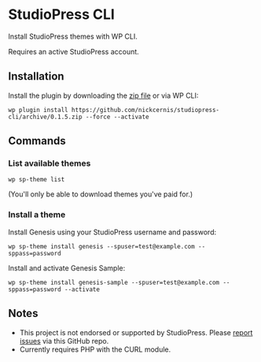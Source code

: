 # StudioPress CLI

Install StudioPress themes with WP CLI.

Requires an active StudioPress account.

## Installation

Install the plugin by downloading the [zip file](https://github.com/nickcernis/studiopress-cli/archive/0.1.5.zip) or via WP CLI:

`wp plugin install https://github.com/nickcernis/studiopress-cli/archive/0.1.5.zip --force --activate`

## Commands

### List available themes

`wp sp-theme list`

(You'll only be able to download themes you've paid for.)

### Install a theme

Install Genesis using your StudioPress username and password:

`wp sp-theme install genesis --spuser=test@example.com --sppass=password`

Install and activate Genesis Sample:

`wp sp-theme install genesis-sample --spuser=test@example.com --sppass=password --activate`

## Notes

- This project is not endorsed or supported by StudioPress. Please [report issues](https://github.com/nickcernis/studiopress-cli/issues/new) via this GitHub repo.
- Currently requires PHP with the CURL module.
